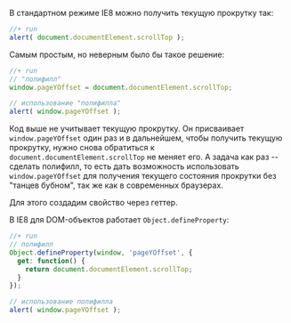 В стандартном режиме IE8 можно получить текущую прокрутку так:

```js
//+ run
alert( document.documentElement.scrollTop );
```

Самым простым, но неверным было бы такое решение:
```js
//+ run
// "полифилл"
window.pageYOffset = document.documentElement.scrollTop;

// использование "полифилла"
alert( window.pageYOffset );
```

Код выше не учитывает текущую прокрутку. Он присваивает `window.pageYOffset` один раз и в дальнейшем, чтобы получить текущую прокрутку, нужно снова обратиться к `document.documentElement.scrollTop` не меняет его. А задача как раз -- сделать полифилл, то есть дать возможность использовать `window.pageYOffset` для получения текущего состояния прокрутки без "танцев  бубном", так же как в современных браузерах.

Для этого создадим свойство через геттер. 

В IE8 для DOM-объектов работает `Object.defineProperty`:

```js
//+ run
// полифилл
Object.defineProperty(window, 'pageYOffset', {
  get: function() {
    return document.documentElement.scrollTop;
  }
});

// использование полифилла
alert( window.pageYOffset );
```






